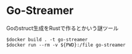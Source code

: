 # Go-Streamer

Goのstruct生成をRustで作るとかいう謎ツール

```shell
$docker build . -t go-streamer
$docker run --rm -v ${PWD}:/file go-streamer
```
